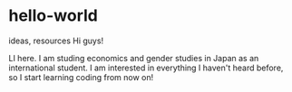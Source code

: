 # hello-world
ideas, resources
Hi guys!

LI here. I am studing economics and gender studies in Japan as an international student.
I am interested in everything I haven't heard before, so I start learning coding from now on!
